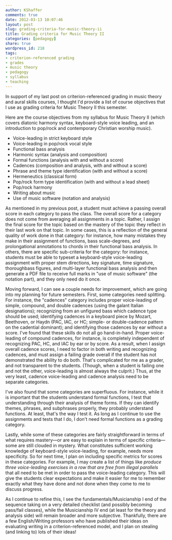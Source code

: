 ```yaml
---
author: KShaffer
comments: true
date: 2012-03-13 10:07:46
layout: post
slug: grading-criteria-for-music-theory-ii
title: Grading criteria for Music Theory II
categories: [pedagogy]
share: true
wordpress_id: 218
tags:
- criterion-referenced grading
- grades
- music theory
- pedagogy
- syllabus
- teaching
---
```


In support of my last post on criterion-referenced grading in music theory and aural skills courses, I thought I'd provide a list of course objectives that I use as grading criteria for Music Theory II this semester.

Here are the course objectives from my syllabus for Music Theory II (which covers diatonic harmony syntax, keyboard-style voice leading, and an introduction to pop/rock and contemporary Christian worship music).





  * Voice-leading in strict keyboard style  
  * Voice-leading in pop/rock vocal style  
  * Functional bass analysis  
  * Harmonic syntax (analysis and composition)  
  * Formal functions (analysis with and without a score)  
  * Cadences (composition and analysis, with and without a score)  
  * Phrase and theme type identification (with and without a score)  
  * Hermeneutics (classical form)  
  * Pop/rock form type identification (with and without a lead sheet)  
  * Pop/rock harmony  
  * Writing about music  
  * Use of music software (notation and analysis)



As mentioned in my previous post, a student must achieve a passing overall score in each category to pass the class. The overall score for a category does not come from averaging all assignments in a topic. Rather, I assign the final score for the topic based on the mastery of the topic they reflect in their last work on that topic. In some cases, this is a reflection of the general quality of work done in that category: for instance, how many mistakes they make in their assignment of functions, bass scale-degrees, and prolongational annotations to chords in their functional bass analysis. In others, there are specific sub-criteria for the category: for instance, students must be able to typeset a keyboard-style voice-leading assignment with proper stem directions, key signature, time signature, thoroughbass figures, and multi-layer functional bass analysis and then generate a PDF file to receive full marks in "use of music software" (the notation part), and they only need do it once.

Moving forward, I can see a couple needs for improvement, which are going into my planning for future semesters. First, some categories need splitting. For instance, the "cadences" category includes proper voice-leading of simple, compound, and double cadences (using the galant Italian designations); recognizing from an unfigured bass which cadence type should be used; identifying cadences in a keyboard piece by Mozart, Beethoven, or Haydn (PAC, IAC, or HC; simple- or double-cadence pattern on the cadential dominant); and identifying those cadences by ear without a score. I've found that these skills do not all go hand-in-hand. Proper voice-leading of compound cadences, for instance, is completely independent of recognizing PAC, HC, and IAC by ear or by score. As a result, when I assign overall cadence scores, I need to factor in both writing and recognizing cadences, and must assign a failing grade overall if the student has not demonstrated the ability to do both. That's complicated for me as a grader, and not transparent to the students. (Though, when a student is failing one and not the other, voice-leading is almost always the culprit.) Thus, at the very least, cadence voice-leading and cadence analysis need to be separate categories.

I've also found that some categories are superfluous. For instance, while it is important that the students understand formal functions, I test that understanding through their analysis of theme forms. If they can identify themes, phrases, and subphrases properly, they probably understand functions. At least, that's the way I test it. As long as I continue to use the assignments and tests that I do, I don't need formal functions as a grading category.

Lastly, while some of these categories are fairly straightforward in terms of what requires mastery—or are easy to explain in terms of specific criteria—some are still clouded in mystery. What constitutes sufficient working knowledge of keyboard-style voice-leading, for example, needs more specificity. So for next time, I plan on including specific metrics for scores in these categories. For example, I may create a list of things like _produce three voice-leading exercises in a row that are free from illegal parallels_ that all need to be met in order to pass the voice-leading category. This will give the students clear expectations and make it easier for me to remember exactly what they have done and not done when they come to me to discuss progress.

As I continue to refine this, I see the fundamentals/Musicianship I end of the sequence taking on a very detailed checklist (and possibly becoming pass/fail classes), while the Musicianship IV end (at least for the theory and analysis side) will remain broader and more subjective. Thankfully, there are a few English/Writing professors who have published their ideas on evaluating writing in a criterion-referenced model, and I plan on stealing (and linking to) lots of their ideas!
